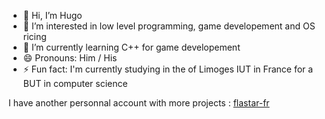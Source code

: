- 👋 Hi, I’m Hugo
- 👀 I’m interested in low level programming, game developement and OS ricing
- 🌱 I’m currently learning C++ for game developement
- 😄 Pronouns: Him / His
- ⚡ Fun fact: I'm currently studying in the of Limoges IUT in France for a BUT in computer science

I have another personnal account with more projects : [flastar-fr](https://github.com/flastar-fr)
